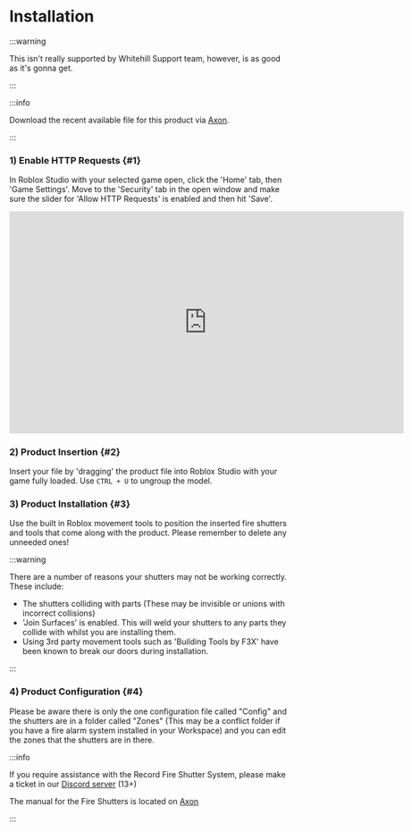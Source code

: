 # Installation

:::warning

This isn't really supported by Whitehill Support team, however, is as good as it's gonna get.

:::

:::info

Download the recent available file for this product via [Axon](https://axon.whitehill.group).

:::

### 1) Enable HTTP Requests {#1}
In Roblox Studio with your selected game open, click the 'Home' tab, then 'Game Settings'. Move to the 'Security' tab in the open window and make sure the slider for 'Allow HTTP Requests' is enabled and then hit 'Save'.

<iframe width="705.61" height="397.5" src="https://www.youtube.com/embed/qtKN_3Moi7M" title="Enabling HTTP Requests" frameborder="0" allow="accelerometer; autoplay; clipboard-write; encrypted-media; gyroscope; picture-in-picture; web-share; fullscreen"></iframe>


### 2) Product Insertion {#2}
Insert your file by 'dragging' the product file into Roblox Studio with your game fully loaded. Use `CTRL + U` to ungroup the model.

### 3) Product Installation {#3}
Use the built in Roblox movement tools to position the inserted fire shutters and tools that come along with the product. Please remember to delete any unneeded ones!

:::warning

There are a number of reasons your shutters may not be working correctly. These include:
- The shutters colliding with parts (These may be invisible or unions with incorrect collisions)
- 'Join Surfaces' is enabled. This will weld your shutters to any parts they collide with whilst you are installing them.
- Using 3rd party movement tools such as 'Building Tools by F3X' have been known to break our doors during installation.

:::

### 4) Product Configuration {#4}
Please be aware there is only the one configuration file called "Config" and the shutters are in a folder called "Zones" (This may be a conflict folder if you have a fire alarm system installed in your Workspace) and you can edit the zones that the shutters are in there.

:::info

If you require assistance with the Record Fire Shutter System, please make a ticket in our [Discord server](https://discord.whitehill.group) (13+)

The manual for the Fire Shutters is located on [Axon](https://axon.whitehill.group)

:::
